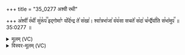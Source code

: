 +++
title = "35_0277 अश्वी रथी"

+++
अ꣣श्वी꣢ र꣣थी꣡ सु꣢रू꣣प꣢꣫ इद्गोमा꣣ꣳ य꣡दि꣢न्द्र ते꣣ स꣡खा꣢। श्वा꣣त्रभा꣢जा꣣ व꣡य꣢सा सचते꣣ स꣡दा꣢ च꣣न्द्रै꣡र्या꣢ति स꣣भा꣡मुप꣢꣯ ॥ 35:0277 ॥

<details><summary>मूलम् (VC)</summary>

अ꣣श्वी꣢ र꣣थी꣡ सु꣢रू꣣प꣢꣫ इद्गोमा꣣ꣳ य꣡दि꣢न्द्र ते꣣ स꣡खा꣢ । श्वा꣣त्रभा꣢जा꣣ व꣡य꣢सा सचते꣣ स꣡दा꣢ च꣣न्द्रै꣡र्या꣣ति स꣣भा꣡मु꣢꣯प ॥२७७॥
</details>

<details><summary>विस्वर-मूलम् (VC)</summary>

अश्वी रथी सुरूप इद्गोमाꣳ यदिन्द्र ते सखा । श्वात्रभाजा वयसा सचते सदा चन्द्रैर्याति सभामुप ॥२७७॥
</details>